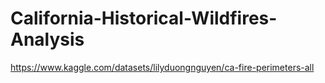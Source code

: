 # California-Historical-Wildfires-Analysis

https://www.kaggle.com/datasets/lilyduongnguyen/ca-fire-perimeters-all
